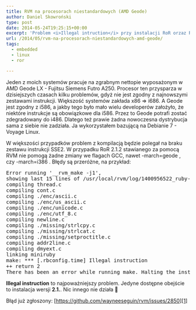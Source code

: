 ```yaml
---
title: RVM na procesorach niestandardowych (AMD Geode)
author: Daniel Skowroński
type: post
date: 2014-05-24T19:25:15+00:00
excerpt: 'Problem <i>Illegal intruction</i> przy instalacji RoR orzaz RVM na nietypowych procesorach (m.in. bez SSE2) można obejść wymuszając wersję 2.1.0. We wpisie podłoże problemu dla AMD Geode i szczegóły błędów kompilacji.'
url: /2014/05/rvm-na-procesorach-niestandardowych-amd-geode/
tags:
  - embedded
  - linux
  - ror

---
```

Jeden z moich systemów pracuje na zgrabnym nettopie wyposażonym w AMD Geode LX - Fujitsu Siemens Futro A250. Procesor ten przysparza w dzisiejszych czasach kilku problemów, gdyż nie jest zgodny z najnowszymi zestawami instrukcji. Większość systemów zakłada x86 => i686. A Geode jest zgodny z i586, a jakby tego było mało wielu developerów założyło, że niektóre instrukcje są obowiązkowe dla i586. Przez to Geode potrafi zostać zdegradowany do i486. Dlatego też prawie żadna nowoczesna dystrybucja sama z siebie nie zadziała. Ja wykorzystałem bazującą na Debianie 7 - Voyage Linux.

W większości przypadków problem z kompilacją będzie polegał na braku zestawu instrukcji SSE2. W przypadku RoR 2.1.2 stawianego za pomocą RVM nie pomogą żadne zmiany we flagach GCC, nawet <span class="lang:default EnlighterJSRAW  crayon-inline ">-march=geode</span> , czy <span class="lang:default EnlighterJSRAW  crayon-inline ">-march=i386</span> . Błędy są przeróżne, na przykład:

<pre class="lang:default EnlighterJSRAW ">Error running '__rvm_make -j1',
showing last 15 lines of /usr/local/rvm/log/1400956522_ruby-2.1.1/make.log
compiling thread.c
compiling cont.c
compiling ./enc/ascii.c
compiling ./enc/us_ascii.c
compiling ./enc/unicode.c
compiling ./enc/utf_8.c
compiling newline.c
compiling ./missing/strlcpy.c
compiling ./missing/strlcat.c
compiling ./missing/setproctitle.c
compiling addr2line.c
compiling dmyext.c
linking miniruby
make: *** [.rbconfig.time] Illegal instruction
++ return 2
There has been an error while running make. Halting the installation.</pre>

**Illegal instruction** to najpoważniejszy problem. Jedyne dostępne obejście to instalacja wersji **2.1.<span style="text-decoration: underline;"></span>**. Nic innego nie działa 🙁

Błąd już zgłoszony: [https://github.com/wayneeseguin/rvm/issues/2850][1]

&nbsp;

 [1]: https://github.com/wayneeseguin/rvm/issues/2850 "https://github.com/wayneeseguin/rvm/issues/2850"